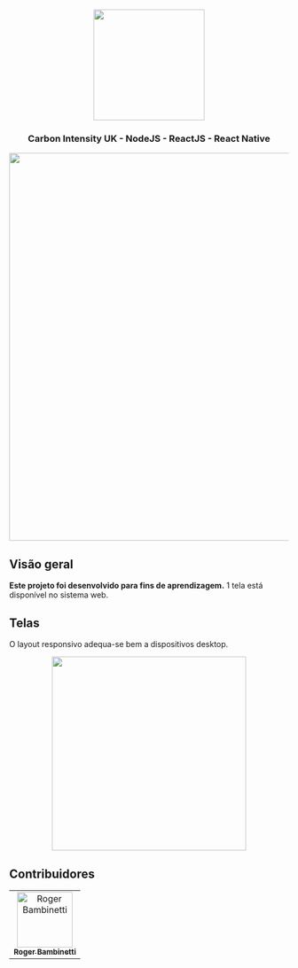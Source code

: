 <h1 align="center">
<img
		width="200"
		src="">
</h1>
<h3 align="center">
	Carbon Intensity UK - NodeJS - ReactJS - React Native
</h3>

<p align="center">
<img
		width="700"
		src="">
</p>
 
## Visão geral

**Este projeto foi desenvolvido para fins de aprendizagem.** 1 tela está disponível no sistema web.


## Telas

O layout responsivo adequa-se bem a dispositivos desktop.

<p align="center">
<img
		width="350"
		src="">
</p>


## Contribuidores

<table>
  <tr>
<td align="center"><a href="https://github.com/RogerBambinetti"><img src="https://avatars0.githubusercontent.com/u/50684839?s=460&v=4" width="100px;" alt="Roger Bambinetti"/><br /><sub><b>Roger Bambinetti</b></sub></a></td>
  </tr>
</table>
